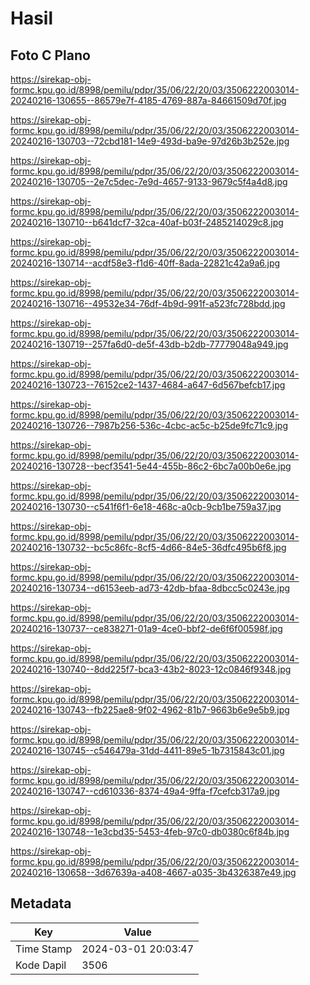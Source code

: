 # Hasil

## Foto C Plano

https://sirekap-obj-formc.kpu.go.id/8998/pemilu/pdpr/35/06/22/20/03/3506222003014-20240216-130655--86579e7f-4185-4769-887a-84661509d70f.jpg

https://sirekap-obj-formc.kpu.go.id/8998/pemilu/pdpr/35/06/22/20/03/3506222003014-20240216-130703--72cbd181-14e9-493d-ba9e-97d26b3b252e.jpg

https://sirekap-obj-formc.kpu.go.id/8998/pemilu/pdpr/35/06/22/20/03/3506222003014-20240216-130705--2e7c5dec-7e9d-4657-9133-9679c5f4a4d8.jpg

https://sirekap-obj-formc.kpu.go.id/8998/pemilu/pdpr/35/06/22/20/03/3506222003014-20240216-130710--b641dcf7-32ca-40af-b03f-2485214029c8.jpg

https://sirekap-obj-formc.kpu.go.id/8998/pemilu/pdpr/35/06/22/20/03/3506222003014-20240216-130714--acdf58e3-f1d6-40ff-8ada-22821c42a9a6.jpg

https://sirekap-obj-formc.kpu.go.id/8998/pemilu/pdpr/35/06/22/20/03/3506222003014-20240216-130716--49532e34-76df-4b9d-991f-a523fc728bdd.jpg

https://sirekap-obj-formc.kpu.go.id/8998/pemilu/pdpr/35/06/22/20/03/3506222003014-20240216-130719--257fa6d0-de5f-43db-b2db-77779048a949.jpg

https://sirekap-obj-formc.kpu.go.id/8998/pemilu/pdpr/35/06/22/20/03/3506222003014-20240216-130723--76152ce2-1437-4684-a647-6d567befcb17.jpg

https://sirekap-obj-formc.kpu.go.id/8998/pemilu/pdpr/35/06/22/20/03/3506222003014-20240216-130726--7987b256-536c-4cbc-ac5c-b25de9fc71c9.jpg

https://sirekap-obj-formc.kpu.go.id/8998/pemilu/pdpr/35/06/22/20/03/3506222003014-20240216-130728--becf3541-5e44-455b-86c2-6bc7a00b0e6e.jpg

https://sirekap-obj-formc.kpu.go.id/8998/pemilu/pdpr/35/06/22/20/03/3506222003014-20240216-130730--c541f6f1-6e18-468c-a0cb-9cb1be759a37.jpg

https://sirekap-obj-formc.kpu.go.id/8998/pemilu/pdpr/35/06/22/20/03/3506222003014-20240216-130732--bc5c86fc-8cf5-4d66-84e5-36dfc495b6f8.jpg

https://sirekap-obj-formc.kpu.go.id/8998/pemilu/pdpr/35/06/22/20/03/3506222003014-20240216-130734--d6153eeb-ad73-42db-bfaa-8dbcc5c0243e.jpg

https://sirekap-obj-formc.kpu.go.id/8998/pemilu/pdpr/35/06/22/20/03/3506222003014-20240216-130737--ce838271-01a9-4ce0-bbf2-de6f6f00598f.jpg

https://sirekap-obj-formc.kpu.go.id/8998/pemilu/pdpr/35/06/22/20/03/3506222003014-20240216-130740--8dd225f7-bca3-43b2-8023-12c0846f9348.jpg

https://sirekap-obj-formc.kpu.go.id/8998/pemilu/pdpr/35/06/22/20/03/3506222003014-20240216-130743--fb225ae8-9f02-4962-81b7-9663b6e9e5b9.jpg

https://sirekap-obj-formc.kpu.go.id/8998/pemilu/pdpr/35/06/22/20/03/3506222003014-20240216-130745--c546479a-31dd-4411-89e5-1b7315843c01.jpg

https://sirekap-obj-formc.kpu.go.id/8998/pemilu/pdpr/35/06/22/20/03/3506222003014-20240216-130747--cd610336-8374-49a4-9ffa-f7cefcb317a9.jpg

https://sirekap-obj-formc.kpu.go.id/8998/pemilu/pdpr/35/06/22/20/03/3506222003014-20240216-130748--1e3cbd35-5453-4feb-97c0-db0380c6f84b.jpg

https://sirekap-obj-formc.kpu.go.id/8998/pemilu/pdpr/35/06/22/20/03/3506222003014-20240216-130658--3d67639a-a408-4667-a035-3b4326387e49.jpg


## Metadata

| Key        | Value               |
| ---------- | ------------------- |
| Time Stamp | 2024-03-01 20:03:47 |
| Kode Dapil | 3506                |



